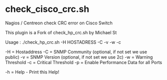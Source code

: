 # check_cisco_crc.sh
Nagios / Centreon check CRC error on Cisco Switch

This plugin is a Fork of check_hp_crc.sh by Michael St

Usage : 
./check_hp_crc.sh -H HOSTADRESS -C <SNMP COMMUNITY> -v <SNMP VERSION> -w <NUMBER of CRC ERRORS> -c <NUMBER of CRC ERRORS>

-H = Hostaddress
-C = SNMP Community (optional, if not set we use public)
-v = SNMP Version (optional, if not set we use 2c)
-w = Warning Threshold
-c = Critical Threshold
-p = Enable Performance Data for all Ports

-h = Help - Print this Help!
